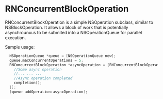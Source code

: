 RNConcurrentBlockOperation
==========================

RNConcurrentBlockOperation is a simple NSOperation subclass, similar to NSBlockOperation. It allows a block of work that is potentially asynchrounous to be submited into a NSOperationQueue for parallel execution.


Sample usage:
```Objective-C
  NSOperationQueue *queue = [NSOperationQueue new];
  queue.maxConcurrentOperations = 5;
  RNConcurrentBlockOperation *asyncOperation = [RNConcurrentBlockOperation operationWithBlock:^(void(^completion)(void)){
    //Some async operation
    //... ... ...
    //Async operation completed
    completion();
  }];
  [queue addOperation:asyncOperation];
